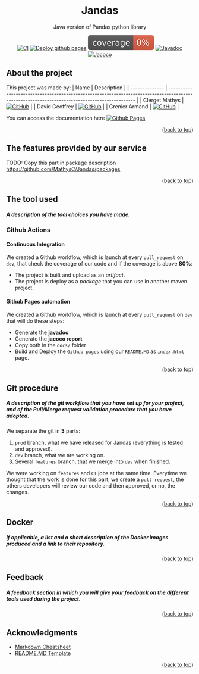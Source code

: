 <div id="top"></div>

<!-- TITLE -->
<div align="center">
<h1 align="center">Jandas</h1>

  <p align="center">
    Java version of Pandas python library
  </p>

[![CI](https://github.com/MathysC/Jandas/actions/workflows/CI.yml/badge.svg?branch=dev)][ci-action]
[![Deploy github pages](https://github.com/MathysC/Jandas/actions/workflows/generate-site.yml/badge.svg?branch=dev)][site-action]
[![Coverage](.github/badges/jacoco.svg)][ci-action]
[![Javadoc](https://img.shields.io/badge/-javadoc-yellow)](https://mathysc.github.io/Jandas/docs/javadoc)
[![Jacoco](https://img.shields.io/badge/-jacoco-red)](https://mathysc.github.io/Jandas/docs/jacoco )
</div>

<!-- ABOUT THE PROJECT -->

## About the project
This project was made by:
| Name           | Description                                                                                                                                    |
| -------------- | ---------------------------------------------------------------------------------------------------------------------------------------------- |
| Clerget Mathys | [![GitHub](https://img.shields.io/badge/github-%23121011.svg?style=for-the-badge&logo=github&logoColor=white)](https://github.com/MathysC/)    |
| David Geoffrey | [![GitHub](https://img.shields.io/badge/github-%23121011.svg?style=for-the-badge&logo=github&logoColor=white)](https://github.com/Polluxin/)   |
| Grenier Armand | [![GitHub](https://img.shields.io/badge/github-%23121011.svg?style=for-the-badge&logo=github&logoColor=white)](https://github.com/Moutontone/) |

You can access the documentation here [![Github Pages](https://img.shields.io/badge/github%20pages-121013?style=for-the-badge&logo=github&logoColor=white)][site]
<p align="right">(<a href="#top">back to top</a>)</p>

## The features provided by our service

TODO: Copy this part in package description https://github.com/MathysC/Jandas/packages
<p align="right">(<a href="#top">back to top</a>)</p>

## The tool used
##### A description of the tool choices you have made.

### Github Actions

#### Continuous Integration
We created a Github workflow, which is launch at every `pull_request` on `dev`, that check the coverage of our code and if the coverage is above **80%**:
- The project is built and upload as an *artifact*.
- The project is deploy as a *package* that you can use in another maven project. 

#### Github Pages automation
We created a Github workflow, which is launch at every `pull_request` on `dev` that will do these steps:
- Generate the **javadoc**
- Generate the **jacoco report** 
- Copy both in the `docs/` folder
- Build and Deploy the `Github pages` using our `README.MD` as `index.html` page.
<p align="right">(<a href="#top">back to top</a>)</p>

## Git procedure
##### A description of the git workflow that you have set up for your project, and of the Pull/Merge request validation procedure that you have adopted.

We separate the git in **3** parts:
1. `prod` branch, what we have released for Jandas (everything is tested and approved).
2. `dev` branch, what we are working on.
3. Several `features` branch, that we merge into `dev` when finished.


We were working on `features` and `CI` jobs at the same time. Everytime we thought that the work is done for this part, we create a `pull request`, the others developers will review our code and then approved, or no, the changes.

<p align="right">(<a href="#top">back to top</a>)</p>

## Docker
##### If applicable, a list and a short description of the Docker images produced and a link to their repository.

<p align="right">(<a href="#top">back to top</a>)</p>

## Feedback
##### A feedback section in which you will give your feedback on the different tools used during the project.

<p align="right">(<a href="#top">back to top</a>)</p>

<!-- ACKNOWLEDGMENTS -->

## Acknowledgments

- [Markdown Cheatsheet][md-url]
- [README.MD Template][readme-url]
<p align="right">(<a href="#top">back to top</a>)</p>

<!-- MARKDOWN LINKS & IMAGES -->
<!-- https://www.markdownguide.org/basic-syntax/#reference-style-links -->
[md-url]: https://github.com/adam-p/markdown-here/wiki/Markdown-Cheatsheet
[readme-url]: https://github.com/othneildrew/Best-README-Template
[ci-action]: https://github.com/MathysC/Jandas/actions/workflows/CI.yml
[site-action]: https://github.com/MathysC/Jandas/actions/workflows/generate-site.yml
[site]: https://mathysc.github.io/Jandas/
